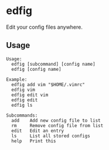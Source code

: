 # edfig
Edit your config files anywhere.

## Usage
```
Usage: 
  edfig [subcommand] [config name]
  edfig [config name]
       
Example:
  edfig add vim "$HOME/.vimrc"
  edfig vim
  edfig edit vim
  edfig edit
  edfig ls

Subcommands:
  add    Add new config file to list
  rm     Remove config file from list
  edit   Edit an entry
  ls     List all stored configs
  help   Print this
```
